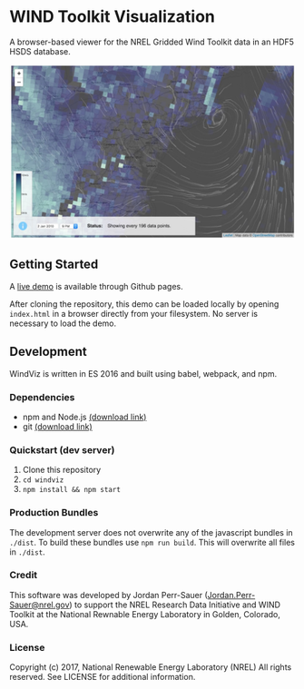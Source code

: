 # WIND Toolkit Visualization

A browser-based viewer for the NREL Gridded Wind Toolkit data in an HDF5 HSDS database.

![WindViz Screenshot](img/screenshot.jpg?raw=true)

## Getting Started

A [live demo](https://nrel.github.io/hsds-viz) is available through Github pages.

After cloning the repository, this demo can be loaded locally by opening `index.html` in a browser directly from your filesystem. No server is necessary to load the demo.

## Development
WindViz is written in ES 2016 and built using babel, webpack, and npm.
### Dependencies

- npm and Node.js [(download link)](https://www.npmjs.com/get-npm)
- git [(download link)](https://git-scm.com/downloads)

### Quickstart (dev server)

1. Clone this repository
2. `cd windviz`
3. `npm install && npm start`

### Production Bundles

The development server does not overwrite any of the javascript bundles in `./dist`. To build these bundles use `npm run build`. This will overwrite all files in `./dist`.

### Credit

This software was developed by Jordan Perr-Sauer (Jordan.Perr-Sauer@nrel.gov) to support the NREL Research Data Initiative and WIND Toolkit at the National Rewnable Energy Laboratory in Golden, Colorado, USA.

### License

Copyright (c) 2017, National Renewable Energy Laboratory (NREL)
All rights reserved. See LICENSE for additional information.
